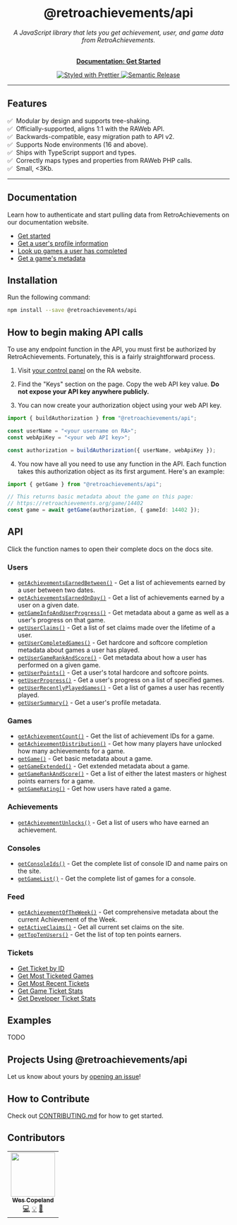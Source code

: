 <h1 align="center">@retroachievements/api</h1>

<p align="center">
  <i>A JavaScript library that lets you get achievement, user, and game data from RetroAchievements.</i>
  <br /><br />
</p>

<p align="center">
  <a href="https://retroachievements-api-js.vercel.app/getting-started.html"><strong>Documentation: Get Started</strong></a>
  <br />
</p>

<p align="center">
  <a href="https://github.com/prettier/prettier">
    <img src="https://img.shields.io/badge/styled_with-prettier-ff69b4.svg?style=flat-square" alt="Styled with Prettier" />
  </a>
  <a href="https://github.com/semantic-release/semantic-release">
    <img src="https://img.shields.io/badge/%20%20%F0%9F%93%A6%F0%9F%9A%80-semantic--release-e10079.svg" alt="Semantic Release" />
  </a>
</p>

<hr />

## Features

✅ &nbsp;Modular by design and supports tree-shaking.  
✅ &nbsp;Officially-supported, aligns 1:1 with the RAWeb API.  
✅ &nbsp;Backwards-compatible, easy migration path to API v2.  
✅ &nbsp;Supports Node environments (16 and above).  
✅ &nbsp;Ships with TypeScript support and types.  
✅ &nbsp;Correctly maps types and properties from RAWeb PHP calls.  
✅ &nbsp;Small, <3Kb.

<hr />

## Documentation

Learn how to authenticate and start pulling data from RetroAchievements on our documentation website.

- [Get started](https://retroachievements-api-js.vercel.app/getting-started.html)
- [Get a user's profile information](https://retroachievements-api-js.vercel.app/v1/users/get-user-summary.html)
- [Look up games a user has completed](https://retroachievements-api-js.vercel.app/v1/users/get-user-completed-games.html)
- [Get a game's metadata](https://retroachievements-api-js.vercel.app/v1/games/get-game-extended.html)

## Installation

Run the following command:

```bash
npm install --save @retroachievements/api
```

## How to begin making API calls

To use any endpoint function in the API, you must first be authorized by RetroAchievements. Fortunately, this is a fairly straightforward process.

1. Visit [your control panel](https://retroachievements.org/controlpanel.php) on the RA website.

2. Find the "Keys" section on the page. Copy the web API key value. **Do not expose your API key anywhere publicly.**

3. You can now create your authorization object using your web API key.

```ts
import { buildAuthorization } from "@retroachievements/api";

const userName = "<your username on RA>";
const webApiKey = "<your web API key>";

const authorization = buildAuthorization({ userName, webApiKey });
```

4. You now have all you need to use any function in the API. Each function takes this authorization object as its first argument. Here's an example:

```ts
import { getGame } from "@retroachievements/api";

// This returns basic metadata about the game on this page:
// https://retroachievements.org/game/14402
const game = await getGame(authorization, { gameId: 14402 });
```

## API

Click the function names to open their complete docs on the docs site.

### Users

- [`getAchievementsEarnedBetween()`](https://retroachievements-api-js.vercel.app/v1/users/get-achievements-earned-between.html) - Get a list of achievements earned by a user between two dates.
- [`getAchievementsEarnedOnDay()`](https://retroachievements-api-js.vercel.app/v1/users/get-achievements-earned-on-day.html) - Get a list of achievements earned by a user on a given date.
- [`getGameInfoAndUserProgress()`](https://retroachievements-api-js.vercel.app/v1/users/get-game-info-and-user-progress.html) - Get metadata about a game as well as a user's progress on that game.
- [`getUserClaims()`](https://retroachievements-api-js.vercel.app/v1/users/get-user-claims.html) - Get a list of set claims made over the lifetime of a user.
- [`getUserCompletedGames()`](https://retroachievements-api-js.vercel.app/v1/users/get-user-completed-games.html) - Get hardcore and softcore completion metadata about games a user has played.
- [`getUserGameRankAndScore()`](https://retroachievements-api-js.vercel.app/v1/users/get-user-game-rank-and-score.html) - Get metadata about how a user has performed on a given game.
- [`getUserPoints()`](https://retroachievements-api-js.vercel.app/v1/users/get-user-points.html) - Get a user's total hardcore and softcore points.
- [`getUserProgress()`](https://retroachievements-api-js.vercel.app/v1/users/get-user-progress.html) - Get a user's progress on a list of specified games.
- [`getUserRecentlyPlayedGames()`](https://retroachievements-api-js.vercel.app/v1/users/get-user-recently-played-games.html) - Get a list of games a user has recently played.
- [`getUserSummary()`](https://retroachievements-api-js.vercel.app/v1/users/get-user-summary.html) - Get a user's profile metadata.

### Games

- [`getAchievementCount()`](https://retroachievements-api-js.vercel.app/v1/games/get-achievement-count.html) - Get the list of achievement IDs for a game.
- [`getAchievementDistribution()`](https://retroachievements-api-js.vercel.app/v1/games/get-achievement-distribution.html) - Get how many players have unlocked how many achievements for a game.
- [`getGame()`](https://retroachievements-api-js.vercel.app/v1/games/get-game.html) - Get basic metadata about a game.
- [`getGameExtended()`](https://retroachievements-api-js.vercel.app/v1/games/get-game-extended.html) - Get extended metadata about a game.
- [`getGameRankAndScore()`](https://retroachievements-api-js.vercel.app/v1/games/get-game-rank-and-score.html) - Get a list of either the latest masters or highest points earners for a game.
- [`getGameRating()`](https://retroachievements-api-js.vercel.app/v1/games/get-game-rating.html) - Get how users have rated a game.

### Achievements

- [`getAchievementUnlocks()`](https://retroachievements-api-js.vercel.app/v1/achievements/get-achievement-unlocks.html) - Get a list of users who have earned an achievement.

### Consoles

- [`getConsoleIds()`](https://retroachievements-api-js.vercel.app/v1/consoles/get-console-ids.html) - Get the complete list of console ID and name pairs on the site.
- [`getGameList()`](https://retroachievements-api-js.vercel.app/v1/consoles/get-game-list.html) - Get the complete list of games for a console.

### Feed

- [`getAchievementOfTheWeek()`](https://retroachievements-api-js.vercel.app/v1/feed/get-achievement-of-the-week.html) - Get comprehensive metadata about the current Achievement of the Week.
- [`getActiveClaims()`](https://retroachievements-api-js.vercel.app/v1/feed/get-active-claims.html) - Get all current set claims on the site.
- [`getTopTenUsers()`](https://retroachievements-api-js.vercel.app/v1/feed/get-top-ten-users.html) - Get the list of top ten points earners.

### Tickets

- [Get Ticket by ID](https://retroachievements-api-js.vercel.app/v1/tickets/get-ticket-by-id.html)
- [Get Most Ticketed Games](https://retroachievements-api-js.vercel.app/v1/tickets/get-most-ticketed-games.html)
- [Get Most Recent Tickets](https://retroachievements-api-js.vercel.app/v1/tickets/get-most-recent-tickets.html)
- [Get Game Ticket Stats](https://retroachievements-api-js.vercel.app/v1/tickets/get-game-ticket-stats.html)
- [Get Developer Ticket Stats](https://retroachievements-api-js.vercel.app/v1/tickets/get-developer-ticket-stats.html)

## Examples

TODO

## Projects Using @retroachievements/api

Let us know about yours by [opening an issue](https://github.com/RetroAchievements/retroachievements-api-js/issues/new)!

## How to Contribute

Check out [CONTRIBUTING.md](https://github.com/RetroAchievements/retroachievements-api-js/blob/main/CONTRIBUTING.md) for how to get started.

## Contributors

<!-- prettier-ignore-start -->
<!-- markdownlint-disable -->
<table>
  <tbody>
    <tr>
      <td align="center"><a href="https://github.com/wescopeland"><img src="https://avatars.githubusercontent.com/u/3984985?v=4?s=100" width="100px;" alt=""/><br /><sub><b>Wes Copeland</b></sub></a><br /><a href="https://github.com/achievements-app/psn-api/commits?author=wescopeland" title="Code">💻</a> <a href="#example-wescopeland" title="Examples">💡</a> <a href="https://github.com/achievements-app/psn-api/commits?author=wescopeland" title="Documentation">📖</a></td>
    </tr>
  </tbody>
</table>
